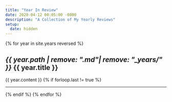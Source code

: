 ```yaml
---
title: "Year In Review"
date: 2020-04-12 00:05:00 -0800
description: "A Collection of My Yearly Reviews"
setup:
  date: hidden
---
```


{% for year in site.years reversed %}
<h2 id="{{ year.path | remove: ".md"| remove: "_years/" }}"><i class="higby">{{ year.path | remove: ".md"| remove: "_years/" }}</i> {{ year.title }}</h2>
{{ year.content }}
{% if forloop.last != true %}
<hr>
{% endif %}
{% endfor %}

<style>
img {
  width: 75%;
}
</style>
